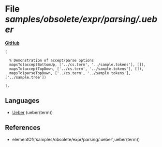 # File _samples/obsolete/expr/parsing/.ueber_
**[GitHub](https://github.com/softlang/yas/blob/master/samples/obsolete/expr/parsing/.ueber)**
```
[

  % Demonstration of accept/parse options
  mapsTo(acceptBottomUp, ['../cs.term', '../sample.tokens'], []),
  mapsTo(acceptTopDown, ['../cs.term', '../sample.tokens'], []),
  mapsTo(parseTopDown, ['../cs.term', '../sample.tokens'], ['../sample.tree'])

].

```

## Languages
* [Ueber](../languages/Ueber.md) (ueber(term))

## References
* elementOf('samples/obsolete/expr/parsing/.ueber',ueber(term))
